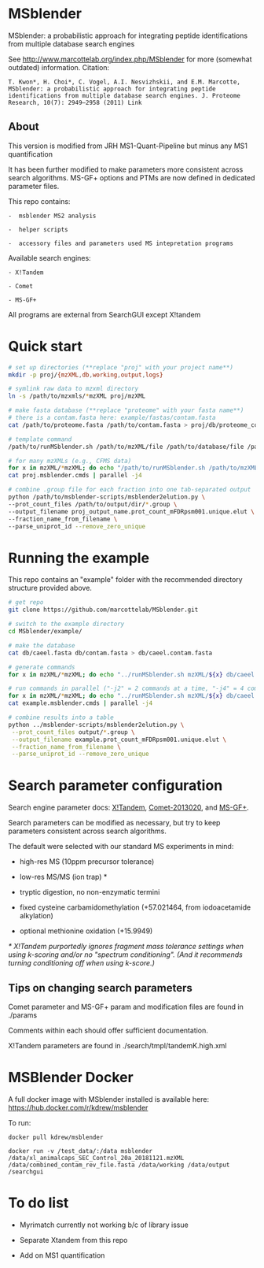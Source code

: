 # MSblender 
MSblender: a probabilistic approach for integrating peptide identifications
from multiple database search engines
 
See http://www.marcottelab.org/index.php/MSblender for more (somewhat outdated) information.
 Citation:

    T. Kwon*, H. Choi*, C. Vogel, A.I. Nesvizhskii, and E.M. Marcotte, MSblender: a probabilistic approach for integrating peptide identifications from multiple database search engines. J. Proteome Research, 10(7): 2949–2958 (2011) Link 


## About

   This version is modified from JRH MS1-Quant-Pipeline but minus any MS1 quantification
   
   It has been further modified to make parameters more consistent across search algorithms.
   MS-GF+ options and PTMs are now defined in dedicated parameter files.
   
   This repo contains:

    -  msblender MS2 analysis

    -  helper scripts

    -  accessory files and parameters used MS intepretation programs


   Available search engines:

    - X!Tandem

    - Comet

    - MS-GF+

   All programs are external from SearchGUI except X!tandem

# Quick start

   ```bash
   # set up directories (**replace "proj" with your project name**)
   mkdir -p proj/{mzXML,db,working,output,logs}
   ```

   ```bash
   # symlink raw data to mzxml directory
   ln -s /path/to/mzxmls/*mzXML proj/mzXML
   ```

   ```bash
   # make fasta database (**replace "proteome" with your fasta name**)
   # there is a contam.fasta here: example/fastas/contam.fasta
   cat /path/to/proteome.fasta /path/to/contam.fasta > proj/db/proteome_contam.combined.fasta
   ```

   ```bash
   # template command
   /path/to/runMSblender.sh /path/to/mzXML/file /path/to/database/file /path/to/working/dir/ /path/to/output/dir /path/to/logs/dir
   ```

   ```bash
   # for many mzXMLs (e.g., CFMS data)
   for x in mzXML/*mzXML; do echo "/path/to/runMSblender.sh /path/to/mzXML/${x} /path/to/db/proteome_contam.combined.fasta /path/to/working/dir/ /path/to/output/dir/ /path/to/logs/dir/"; done > proj.msblender.cmds
   cat proj.msblender.cmds | parallel -j4
   ```

   ```bash
   # combine .group file for each fraction into one tab-separated output
   python /path/to/msblender-scripts/msblender2elution.py \
   --prot_count_files /path/to/output/dir/*.group \
   --output_filename proj_output_name.prot_count_mFDRpsm001.unique.elut \
   --fraction_name_from_filename \
   --parse_uniprot_id --remove_zero_unique
   ```

# Running the example

This repo contains an "example" folder with the recommended directory structure provided above.

  ```bash
  # get repo
  git clone https://github.com/marcottelab/MSblender.git
  ```

  ```bash
  # switch to the example directory
  cd MSblender/example/
  ```
  
  ```bash
  # make the database
  cat db/caeel.fasta db/contam.fasta > db/caeel.contam.fasta
  ```
  
  ```bash
  # generate commands
  for x in mzXML/*mzXML; do echo "../runMSblender.sh mzXML/${x} db/caeel.contam.fasta working output logs"; done > example.msblender.cmds
  ```

  ```bash
  # run commands in parallel ("-j2" = 2 commands at a time, "-j4" = 4 commands at a time, etc)
  for x in mzXML/*mzXML; do echo "../runMSblender.sh mzXML/${x} db/caeel.contam.fasta working output logs"; done > example.msblender.cmds
  cat example.msblender.cmds | parallel -j4
  ```

  ```bash
  # combine results into a table
  python ../msblender-scripts/msblender2elution.py \
   --prot_count_files output/*.group \
   --output_filename example.prot_count_mFDRpsm001.unique.elut \
   --fraction_name_from_filename \
   --parse_uniprot_id --remove_zero_unique
  ```
  

# Search parameter configuration

   Search engine parameter docs: [X!Tandem](https://www.thegpm.org/TANDEM/api/index.html), [Comet-2013020](http://comet-ms.sourceforge.net/parameters/parameters_201302/), and [MS-GF+](https://bix-lab.ucsd.edu/pages/viewpage.action?pageId=13533355).


   Search parameters can be modified as necessary, but try to keep parameters consistent across search algorithms.

   The default were selected with our standard MS experiments in mind:
   
   - high-res MS (10ppm precursor tolerance)
   
   - low-res MS/MS (ion trap) \*
   
   - tryptic digestion, no non-enzymatic termini
   
   - fixed cysteine carbamidomethylation (+57.021464, from iodoacetamide alkylation)
   
   - optional methionine oxidation (+15.9949)


   _\* X!Tandem purportedly ignores fragment mass tolerance settings when using k-scoring and/or no "spectrum conditioning". (And it recommends turning conditioning off when using k-score.)_


## Tips on changing search parameters

   Comet parameter and MS-GF+ param and modification files are found in ./params

   Comments within each should offer sufficient documentation.

   X!Tandem parameters are found in ./search/tmpl/tandemK.high.xml
 
# MSBlender Docker

A full docker image with MSblender installed is available here: https://hub.docker.com/r/kdrew/msblender

To run: 
```
docker pull kdrew/msblender

docker run -v /test_data/:/data msblender /data/xl_animalcaps_SEC_Control_20a_20181121.mzXML /data/combined_contam_rev_file.fasta /data/working /data/output /searchgui
```

# To do list

   - Myrimatch currently not working b/c of library issue 
  
   - Separate Xtandem from this repo
  
   - Add on MS1 quantification
